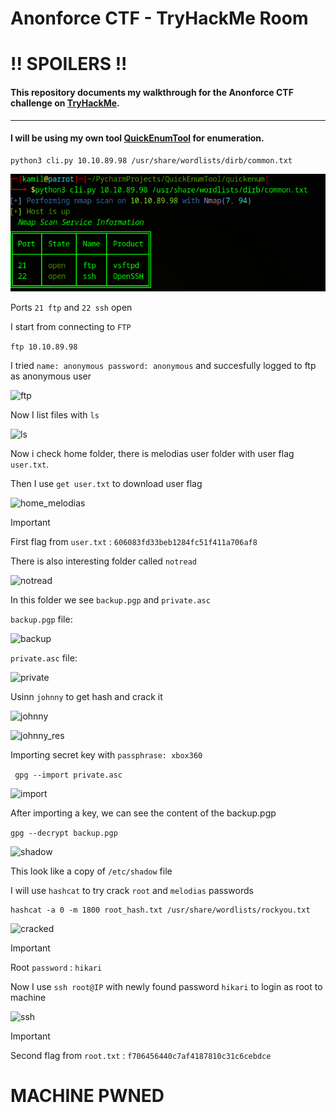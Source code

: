 # Anonforce CTF - TryHackMe Room
# **!! SPOILERS !!**
#### This repository documents my walkthrough for the **Anonforce** CTF challenge on [TryHackMe](https://tryhackme.com/r/room/bsidesgtanonforce). 
---
#### I will be using  my own tool [QuickEnumTool](https://github.com/KamilCzajczyk/QuickEnumTool) for enumeration.

```
python3 cli.py 10.10.89.98 /usr/share/wordlists/dirb/common.txt 
```

![scan](imgs/scan.png "scan")

Ports `21 ftp` and ` 22 ssh ` open


I start from connecting to `FTP` 


```ftp 10.10.89.98```


I tried `name: anonymous password: anonymous` and succesfully logged to ftp as anonymous user


![ftp](imgs/ftp.png "ftp")

Now I list files with `ls`

![ls](imgs/ls.png "ls")

Now i check home folder, there is melodias user folder with user flag `user.txt`. 

Then I use `get user.txt` to download user flag

![home_melodias](imgs/home_melodias.png "home_melodias")

> [!IMPORTANT]
> First flag from `user.txt` : `606083fd33beb1284fc51f411a706af8`

There is also interesting folder called `notread`

![notread](imgs/notread.png "notread")

In this folder we see `backup.pgp` and `private.asc`

`backup.pgp` file:

![backup](imgs/backup.png "backup")

`private.asc` file:

![private](imgs/private.png "private")

Usinn `johnny` to get hash and crack it 

![johnny](imgs/johnny.png "johnny")


![johnny_res](imgs/johnny_res.png "johnny_res")

Importing secret key with `passphrase: xbox360`

``` gpg --import private.asc```

![import](imgs/import.png "import")

After importing a key, we can see the content of the backup.pgp

``` gpg --decrypt backup.pgp ```

![shadow](imgs/shadow.png "shadow")

This look like a copy of `/etc/shadow` file

I will use `hashcat` to try crack `root` and `melodias` passwords

```
hashcat -a 0 -m 1800 root_hash.txt /usr/share/wordlists/rockyou.txt 
```


![cracked](imgs/cracked.png "cracked")

> [!IMPORTANT]
> Root  `password` : `hikari`

Now I use `ssh root@IP` with newly found password `hikari` to login as root to machine

![ssh](imgs/ssh.png "ssh")

> [!IMPORTANT]
> Second flag from `root.txt` : `f706456440c7af4187810c31c6cebdce`

# MACHINE PWNED
